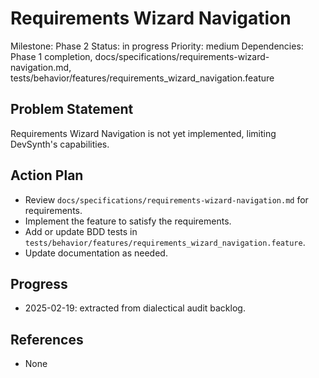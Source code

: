 # Requirements Wizard Navigation
Milestone: Phase 2
Status: in progress
Priority: medium
Dependencies: Phase 1 completion, docs/specifications/requirements-wizard-navigation.md, tests/behavior/features/requirements_wizard_navigation.feature

## Problem Statement
Requirements Wizard Navigation is not yet implemented, limiting DevSynth's capabilities.


## Action Plan
- Review `docs/specifications/requirements-wizard-navigation.md` for requirements.
- Implement the feature to satisfy the requirements.
- Add or update BDD tests in `tests/behavior/features/requirements_wizard_navigation.feature`.
- Update documentation as needed.

## Progress
- 2025-02-19: extracted from dialectical audit backlog.

## References
- None
